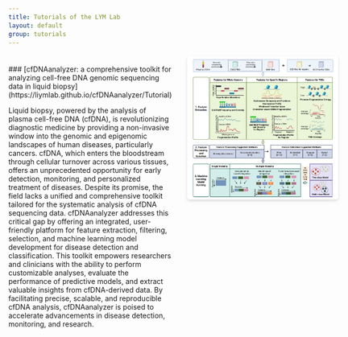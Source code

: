 ```yaml
---
title: Tutorials of the LYM Lab
layout: default
group: tutorials
---
```



<div style="display: flex; gap: 30px; align-items: flex-start; margin: 20px 0;">

<div style="flex: 3;">
<br>
### [cfDNAanalyzer: a comprehensive toolkit for analyzing cell-free DNA genomic sequencing data in liquid biopsy](https://liymlab.github.io/cfDNAanalyzer/Tutorial)

<!-- <a href='https://github.com/LiymLab/cfDNAanalyzer' class="btn btn-primary">View on GitHub</a> -->

Liquid biopsy, powered by the analysis of plasma cell-free DNA (cfDNA), is revolutionizing diagnostic medicine by providing a non-invasive window into the genomic and epigenomic landscapes of human diseases, particularly cancers. cfDNA, which enters the bloodstream through cellular turnover across various tissues, offers an unprecedented opportunity for early detection, monitoring, and personalized treatment of diseases. Despite its promise, the field lacks a unified and comprehensive toolkit tailored for the systematic analysis of cfDNA sequencing data. cfDNAanalyzer addresses this critical gap by offering an integrated, user-friendly platform for feature extraction, filtering, selection, and machine learning model development for disease detection and classification. This toolkit empowers researchers and clinicians with the ability to perform customizable analyses, evaluate the performance of predictive models, and extract valuable insights from cfDNA-derived data. By facilitating precise, scalable, and reproducible cfDNA analysis, cfDNAanalyzer is poised to accelerate advancements in disease detection, monitoring, and research.
</div>

<div style="flex: 1; min-width: 300px;">
<img 
    style="border-radius: 5px; 
           box-shadow: 0 2px 4px rgba(0,0,0,0.1), 0 4px 10px rgba(0,0,0,0.05);
           width: 100%;
           height: auto;"
    src="/cfDNAanalyzer/Figures/cfDNAanalyzer.png" 
    alt="cfDNAanalyzer toolkit diagram">
</div>

</div>

